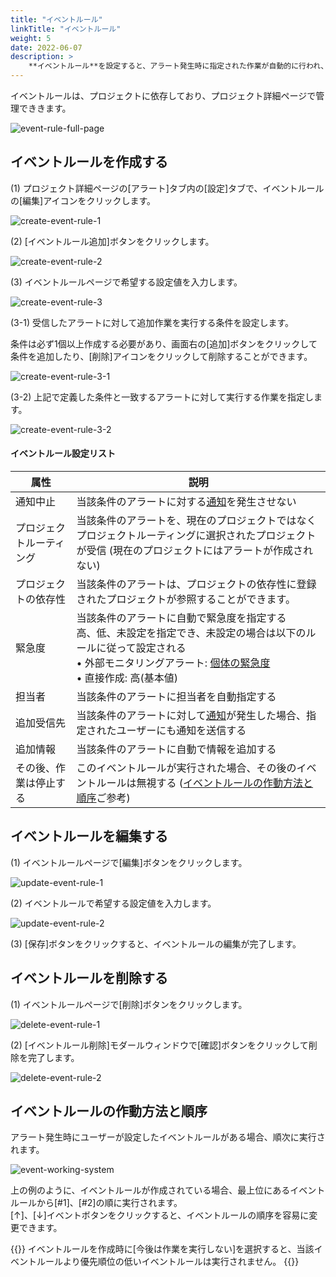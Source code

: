 ```yaml
---
title: "イベントルール"
linkTitle: "イベントルール"
weight: 5
date: 2022-06-07
description: >
    **イベントルール**を設定すると、アラート発生時に指定された作業が自動的に行われ、アラートの手作業管理の煩わしさを軽減させることができます。
---
```



イベントルールは、プロジェクトに依存しており、プロジェクト詳細ページで管理でききます。

![event-rule-full-page](/jp/docs/guides/alert-manager/event-rule-img/event-rule-full-page.png)

## イベントルールを作成する

(1) プロジェクト詳細ページの[アラート]タブ内の[設定]タブで、イベントルールの[編集]アイコンをクリックします。

![create-event-rule-1](/jp/docs/guides/alert-manager/event-rule-img/create-event-rule-1.png)

(2) [イベントルール追加]ボタンをクリックします。

![create-event-rule-2](/jp/docs/guides/alert-manager/event-rule-img/create-event-rule-2.png)

(3) イベントルールページで希望する設定値を入力します。

![create-event-rule-3](/jp/docs/guides/alert-manager/event-rule-img/create-event-rule-3.png)

(3-1) 受信したアラートに対して追加作業を実行する条件を設定します。

条件は必ず1個以上作成する必要があり、画面右の[追加]ボタンをクリックして条件を追加したり、[削除]アイコンをクリックして削除することができます。

![create-event-rule-3-1](/jp/docs/guides/alert-manager/event-rule-img/create-event-rule-3-1.png)


(3-2) 上記で定義した条件と一致するアラートに対して実行する作業を指定します。

![create-event-rule-3-2](/jp/docs/guides/alert-manager/event-rule-img/create-event-rule-3-2.png)


#### イベントルール設定リスト

| 属性            | 説明                                                                                                                                                                     |
|---------------|------------------------------------------------------------------------------------------------------------------------------------------------------------------------|
| 通知中止         | 当該条件のアラートに対する[通知](/jp/docs/guides/alert-manager/notification/)を発生させない                                                                                             |
| プロジェクトルーティング      | 当該条件のアラートを、現在のプロジェクトではなくプロジェクトルーティングに選択されたプロジェクトが受信 (現在のプロジェクトにはアラートが作成されない)                                                                                                |
| プロジェクトの依存性      | 当該条件のアラートは、プロジェクトの依存性に登録されたプロジェクトが参照することができます。                                                                                                                            |
| 緊急度           | 当該条件のアラートに自動で緊急度を指定する<br/>高、低、未設定を指定でき、未設定の場合は以下のルールに従って設定される<br/>• 外部モニタリングアラート: [個体の緊急度](/jp/docs/guides/alert-manager/alert/#緊急度)<br/>• 直接作成: 高(基本値) |
| 担当者           | 当該条件のアラートに担当者を自動指定する                                                                                                                                               |
| 追加受信先        | 当該条件のアラートに対して[通知](/jp/docs/guides/alert-manager/notification/)が発生した場合、指定されたユーザーにも通知を送信する                                                                            |
| 追加情報         | 当該条件のアラートに自動で情報を追加する                                                                                                                                                |
| その後、作業は停止する | このイベントルールが実行された場合、その後のイベントルールは無視する ([イベントルールの作動方法と順序](/jp/docs/guides/alert-manager/event-rule/#イベント-ルール-作動-方法と-順序)ご参考)                                               |


## イベントルールを編集する

(1) イベントルールページで[編集]ボタンをクリックします。

![update-event-rule-1](/jp/docs/guides/alert-manager/event-rule-img/update-event-rule-1.png)

(2) イベントルールで希望する設定値を入力します。

![update-event-rule-2](/jp/docs/guides/alert-manager/event-rule-img/update-event-rule-2.png)

(3) [保存]ボタンをクリックすると、イベントルールの編集が完了します。






## イベントルールを削除する

(1) イベントルールページで[削除]ボタンをクリックします。

![delete-event-rule-1](/jp/docs/guides/alert-manager/event-rule-img/delete-event-rule-1.png)

(2) [イベントルール削除]モダールウィンドウで[確認]ボタンをクリックして削除を完了します。

![delete-event-rule-2](/jp/docs/guides/alert-manager/event-rule-img/delete-event-rule-2.png)





## イベントルールの作動方法と順序

アラート発生時にユーザーが設定したイベントルールがある場合、順次に実行されます。

![event-working-system](/jp/docs/guides/alert-manager/event-rule-img/event-working-system.png)

上の例のように、イベントルールが作成されている場合、最上位にあるイベントルールから[#1]、[#2]の順に実行されます。
<br>
[↑]、[↓]イベントボタンをクリックすると、イベントルールの順序を容易に変更できます。

{{<alert>}}
イベントルールを作成時に[今後は作業を実行しない]を選択すると、当該イベントルールより優先順位の低いイベントルールは実行されません。
{{</alert>}}
